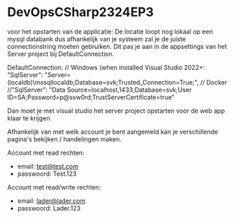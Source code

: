 # DevOpsCSharp2324EP3

voor het  opstarten van de applicatie: 
De locatie loopt nog lokaal op een mysql databank dus afhankelijk van je systeem zal je de juiste connectionstring moeten gebruiken. 
Dit pas je aan in de appsettings van het Server project bij DefaultConnection. 

DefaultConnection:
 // Windows (when installed Visual Studio 2022+:
    "SqlServer": "Server=(localdb)\\mssqllocaldb;Database=svk;Trusted_Connection=True;",
    // Docker
    //"SqlServer": "Data Source=localhost,1433;Database=svk;User ID=SA;Password=p@ssw0rd;TrustServerCertificate=true"

Dan moet je met visual studio het server project opstarten voor de web app klaar te krijgen. 

Afhankelijk van met welk account je bent aangemeld kan je verschillende pagina's bekijken / handelingen maken. 

Account met read rechten: 
 - email: test@test.com
 - passwoord: Test.123

Account met read/write rechten: 
 - email: lader@lader.com
 - passwoord: Lader.123
